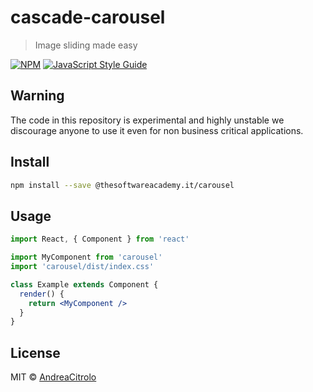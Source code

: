 # cascade-carousel

> Image sliding made easy

[![NPM](https://img.shields.io/npm/v/@thesoftwareacademy.it/carousel)](https://www.npmjs.com/package/@thesoftwareacademy.it/carousel) [![JavaScript Style Guide](https://img.shields.io/badge/code_style-standard-brightgreen.svg)](https://standardjs.com)

## Warning
The code in this repository is experimental and highly unstable we discourage anyone to use it even for non business critical applications.

## Install

```bash
npm install --save @thesoftwareacademy.it/carousel
```

## Usage

```jsx
import React, { Component } from 'react'

import MyComponent from 'carousel'
import 'carousel/dist/index.css'

class Example extends Component {
  render() {
    return <MyComponent />
  }
}
```

## License

MIT © [AndreaCitrolo](https://github.com/AndreaCitrolo)
